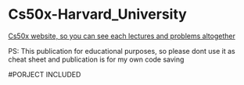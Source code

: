 # Cs50x-Harvard_University

<a href=https://cs50.harvard.edu/x/2020/>Cs50x website, so you can see each lectures and problems altogether</a>

PS: This publication for educational purposes, so please dont use it as cheat sheet and publication is for my own code saving

#PORJECT INCLUDED
